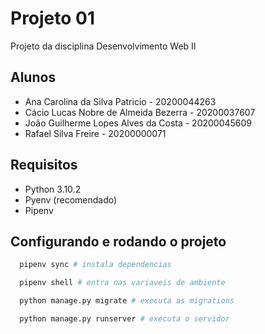 # Projeto 01

Projeto da disciplina Desenvolvimento Web II

## Alunos
- Ana Carolina da Silva Patricio - 20200044263
- Cácio Lucas Nobre de Almeida Bezerra - 20200037607
- João Guilherme Lopes Alves da Costa - 20200045609
- Rafael Silva Freire - 20200000071

## Requisitos
<ul>
  <li>Python 3.10.2</li>
  <li>Pyenv (recomendado)</li>
  <li>Pipenv</li>
</ul>

## Configurando e rodando o projeto
```bash
  pipenv sync # instala dependencias

  pipenv shell # entra nas variaveis de ambiente

  python manage.py migrate # executa as migrations

  python manage.py runserver # executa o servidor
```
